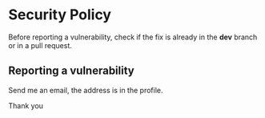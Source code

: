 # Security Policy

Before reporting a vulnerability, check if the fix is already in the **dev** branch or in a pull request.

## Reporting a vulnerability

Send me an email, the address is in the profile.

Thank you
